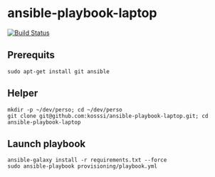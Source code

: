 ansible-playbook-laptop
=======================

[![Build Status](https://travis-ci.org/kosssi/ansible-playbook-laptop.svg?branch=master)](https://travis-ci.org/kosssi/ansible-playbook-laptop)

Prerequits
----------

    sudo apt-get install git ansible

Helper
------

    mkdir -p ~/dev/perso; cd ~/dev/perso
    git clone git@github.com:kosssi/ansible-playbook-laptop.git; cd ansible-playbook-laptop

Launch playbook
---------------

    ansible-galaxy install -r requirements.txt --force
    sudo ansible-playbook provisioning/playbook.yml
